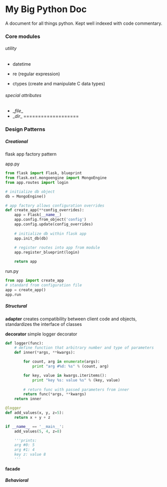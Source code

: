 My Big Python Doc
=================
A document for all things python. Kept well indexed with code commentary.

### Core modules
###### utility
- datetime

- re (regular expression)
- ctypes (create and manipulate C data types) 

###### special attributes
- \__file__
- \__dir__
===================
### Design Patterns
##### Creational
flask app factory pattern

app.py
```python
from flask import Flask, blueprint
from flask.ext.mongoengine import MongoEngine
from app.routes import login

# initialize db object
db = MongoEngine()

# app factory allows configuration overrides
def create_app(**config_overrides):
    app = Flask(__name__)
    app.config.from_object('config')
    app.config.update(config_overrides)
    
    # initialize db within flask app
    app.init_db(db)
    
    # register routes into app from module
    app.register_blueprint(login)

    return app
```
run.py
```python
from app import create_app
# standard from configuration file
app = create_app()
app.run
```

##### Structural
**adapter**
creates compatibility between client code and objects, standardizes the interface of classes

**decorator**
simple logger decorator
```python
def logger(func):
    # define function that arbitrary number and type of parameters
    def inner(*args, **kwargs):

        for count, arg in enumerate(args):
            print "arg #%d: %s" % (count, arg)

        for key, value in kwargs.iteritems():
            print "key %s: value %s" % (key, value)
        
        # return func with passed parameters from inner
        return func(*args, **kwargs)
    return inner

@logger
def add_values(x, y, z=5):
    return x + y + z

if __name__ == '__main__':
    add_values(5, 4, z=8)

    '''prints:
    arg #0: 5
    arg #1: 4
    key z: value 8
    '''
```

**facade**

##### Behavioral
